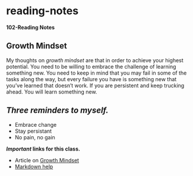 # reading-notes
**102-Reading Notes**
## **Growth Mindset**

My thoughts on _growth mindset_ are that in order to achieve your highest potential. You need to be  willing to embrace the challenge of learning something new. You need to keep in mind that you may fail in some of the tasks along the way, but every failure you have is something new that you’ve  learned that doesn’t work. If you are persistent and keep trucking ahead. You will learn something new.

## **_Three reminders to myself._**

- Embrace change
- Stay persistant
- No pain, no gain

**_Important_ links for this class.**

- Article on [Growth Mindset](https://www.atlassian.com/blog/inside-atlassian/growth-mindset)
- [Markdown help](https://docs.github.com/en/free-pro-team@latest/github/writing-on-github/basic-writing-and-formatting-syntax)
